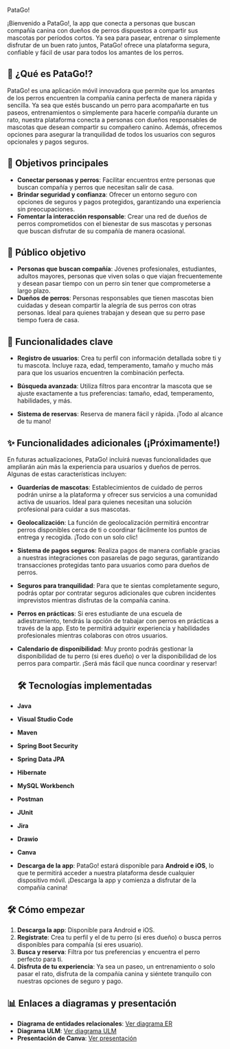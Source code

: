 PataGo!

¡Bienvenido a PataGo!, la app que conecta a personas que buscan compañía canina con dueños de perros dispuestos a compartir sus mascotas por períodos cortos. Ya sea para pasear, entrenar o simplemente disfrutar de un buen rato juntos, PataGo! ofrece una plataforma segura, confiable y fácil de usar para todos los amantes de los perros.

## 🚀 ¿Qué es PataGo!?

PataGo! es una aplicación móvil innovadora que permite que los amantes de los perros encuentren la compañía canina perfecta de manera rápida y sencilla. Ya sea que estés buscando un perro para acompañarte en tus paseos, entrenamientos o simplemente para hacerle compañía durante un rato, nuestra plataforma conecta a personas con dueños responsables de mascotas que desean compartir su compañero canino. Además, ofrecemos opciones para asegurar la tranquilidad de todos los usuarios con seguros opcionales y pagos seguros.

## 🎯 Objetivos principales

- **Conectar personas y perros**: Facilitar encuentros entre personas que buscan compañía y perros que necesitan salir de casa.
- **Brindar seguridad y confianza**: Ofrecer un entorno seguro con opciones de seguros y pagos protegidos, garantizando una experiencia sin preocupaciones.
- **Fomentar la interacción responsable**: Crear una red de dueños de perros comprometidos con el bienestar de sus mascotas y personas que buscan disfrutar de su compañía de manera ocasional.

## 👥 Público objetivo

- **Personas que buscan compañía**: Jóvenes profesionales, estudiantes, adultos mayores, personas que viven solas o que viajan frecuentemente y desean pasar tiempo con un perro sin tener que comprometerse a largo plazo.
- **Dueños de perros**: Personas responsables que tienen mascotas bien cuidadas y desean compartir la alegría de sus perros con otras personas. Ideal para quienes trabajan y desean que su perro pase tiempo fuera de casa.

## 🔑 Funcionalidades clave

- **Registro de usuarios**: Crea tu perfil con información detallada sobre ti y tu mascota. Incluye raza, edad, temperamento, tamaño y mucho más para que los usuarios encuentren la combinación perfecta.
  
- **Búsqueda avanzada**: Utiliza filtros para encontrar la mascota que se ajuste exactamente a tus preferencias: tamaño, edad, temperamento, habilidades, y más.
  
- **Sistema de reservas**: Reserva de manera fácil y rápida. ¡Todo al alcance de tu mano!

## ✨ Funcionalidades adicionales (¡Próximamente!)

En futuras actualizaciones, PataGo! incluirá nuevas funcionalidades que ampliarán aún más la experiencia para usuarios y dueños de perros. Algunas de estas características incluyen:

- **Guarderías de mascotas**: Establecimientos de cuidado de perros podrán unirse a la plataforma y ofrecer sus servicios a una comunidad activa de usuarios. Ideal para quienes necesitan una solución profesional para cuidar a sus mascotas.
  
- **Geolocalización**: La función de geolocalización permitirá encontrar perros disponibles cerca de ti o coordinar fácilmente los puntos de entrega y recogida. ¡Todo con un solo clic!
  
- **Sistema de pagos seguros**: Realiza pagos de manera confiable gracias a nuestras integraciones con pasarelas de pago seguras, garantizando transacciones protegidas tanto para usuarios como para dueños de perros.
  
- **Seguros para tranquilidad**: Para que te sientas completamente seguro, podrás optar por contratar seguros adicionales que cubren incidentes imprevistos mientras disfrutas de la compañía canina.
  
- **Perros en prácticas**: Si eres estudiante de una escuela de adiestramiento, tendrás la opción de trabajar con perros en prácticas a través de la app. Esto te permitirá adquirir experiencia y habilidades profesionales mientras colaboras con otros usuarios.

- **Calendario de disponibilidad**: Muy pronto podrás gestionar la disponibilidad de tu perro (si eres dueño) o ver la disponibilidad de los perros para compartir. ¡Será más fácil que nunca coordinar y reservar!

  ## 🛠️ Tecnologías implementadas

- **Java**
- **Visual Studio Code**
- **Maven**
- **Spring Boot Security**
- **Spring Data JPA**
- **Hibernate**
- **MySQL Workbench**
- **Postman**
- **JUnit**
- **Jira**
- **Drawio**
- **Canva**

- **Descarga de la app**: PataGo! estará disponible para **Android e iOS**, lo que te permitirá acceder a nuestra plataforma desde cualquier dispositivo móvil. ¡Descarga la app y comienza a disfrutar de la compañía canina!

## 🛠️ Cómo empezar

1. **Descarga la app**: Disponible para Android e iOS.
2. **Regístrate**: Crea tu perfil y el de tu perro (si eres dueño) o busca perros disponibles para compañía (si eres usuario).
3. **Busca y reserva**: Filtra por tus preferencias y encuentra el perro perfecto para ti.
4. **Disfruta de tu experiencia**: Ya sea un paseo, un entrenamiento o solo pasar el rato, disfruta de la compañía canina y siéntete tranquilo con nuestras opciones de seguro y pago.

## 📊 Enlaces a diagramas y presentación

- **Diagrama de entidades relacionales**: [Ver diagrama ER]([enlace-al-diagrama-ER](https://viewer.diagrams.net/?tags=%7B%7D&lightbox=1&highlight=0000ff&edit=_blank&layers=1&nav=1&title=ER%20PATAGO.drawio#R%3Cmxfile%3E%3Cdiagram%20id%3D%22R2lEEEUBdFMjLlhIrx00%22%20name%3D%22Page-1%22%3E7V1bd5s4EP41eYwPYAPmMRen29Ok7Um6lz71KEaxaTDyAkns%2FfUrrgZJxmAuxkg9ObtGgCRmvvmQhpHmYnyz2nxywXr5gExoXyiSubkY314oiibp%2BL9BwTYqkCeyEZUsXMuMy3YFT9Z%2FMC6U4tI3y4Re7kIfIdu31vnCOXIcOPdzZcB10Uf%2Bshdk51tdgwWkCp7mwKZL%2F7ZMfxmVTlVpV%2F4HtBbLpGVZis%2BsQHJxXOAtgYk%2BckVw498hx4%2B7%2BB26K%2BBAx8dnHoD7Ct0Ldbb0%2FeBJry6UO%2Fz3Elw9WiC0sCFYW95ojla4eO7hS%2B5ewMqyAzlnKrqOK8LNjWcX4xsXIT%2F6tdrcQDvQVaKGqE93e86mcnCDekvccHP5vr1%2FlXznj4%2FxX%2F7Dw%2BK7%2FnwZ1%2FIO7LdYvrFs%2FG0icGhi%2BceHuCnL3z5CG%2FgWcma7M9fQMa8C7eKLZo%2F%2FQRf9QA%2FAwQ9%2F7fnA9XfnkBNffmfh7o1v5eSS%2BFjCx%2FSjxf300Js7hwXPo0xiSAJ3Af2CC7VY4WYObbHkPkG0gr67xRd87DCWImmZxVdS6IZCec%2BjFMRIWqQVpm18R1YIrNgw9aTnsV1ejqV8FdGjx3dl1UxUNCUrksmaItlQNeEfmSffFYUwqgAphYLU7bdPFKqw8a2Dnz54DvETQiBmm3GAAcwfPrAcbCoRRubItsHas8LLo5KlZZv3YIve%2FKSi5Oj6xdpA8zEim%2BBajL57XJkXAyww2wTTwWlgWwsH%2F55jwAUtXrvQw325B54fX%2FGC0XmDbOSG3R9D2VShHvbbRa8wc8bQ9DHQikD8Dl0fbgpRl7C1TuhSU9RRXJQBpqIygKkY0n4M5nReVcHjw5yRaBc%2FvW8B%2BxG%2FCICzCBWd12OgDNNF6x%2BJvQYF6wCa0J29w4iKJUL%2BTsQh4WXhw6nX%2BA8%2F7o00Ui9U3IEbfCzvjvFfcLnr3yAHKwxYoUYg1u4HDDR87aN13I4NX5JuuLEwg9%2FPyPcxs0dYoDVbaAiH1R2rNzHUQ6olDboxzU4ozX7%2FUkW3CD%2Frix0S%2FdIyTehEdhyMA8BO3wxVMuWfypxUBmm9JfUxLq2PjALGFeUfV7aTSuXagI2x7wAfXqM3x%2FTaoGiV0rOJFr%2BCW%2FCwRrpHzuIiHST1SfEJTUfXXntrMLecxX10p0YgQ20DGZv9lqo0ipRS1XUAFY1nsmePRZshe%2B3UZK9Tmr37IldRbkdGX1IBWmkFDJ3dp5Ri3zzoEvTeOzUf5PbGccAdlxuCy9vhcuPUXJ44545Ubb%2BY3Cgt%2FqEzuUy75xywghGPP%2FmuNWgmL4%2BDITP517%2FfPpB8s%2Fn9%2Bqxv7l%2Bni39%2F319O6Jm6oPJGqFxWOuRytm7p2XkPjZyWfzFQuSJztijoqfSzC6E5PDaviwT%2B6Jyeiws6b4bO1ZPTOT0d76GVlzVivbQCBk%2Fn9Gw6jFwIyPwztrVF9JG%2FZ3pujM3LA4E7Nk%2FoRbB542w%2BPTWbqyUCZk5v5SWNOAWqYHNVofTqw9UaumAVypCLIXoFPPBH6lxHvbRJ6mlk6elIvZ43rWekzmWYC1sUtCcNvAPLBs%2BWbfnbiNWvEbIhcHqo8MZoXYS37JeNiG9pi9YnJ6f1el61ntE6l%2FEtbFHQHjUTenPXWgeLEngZq4s4l72y0ejJnCD1ZkhdL0nqSlukrtWbh%2FWL1LXyCjhAw0Xyrk7qZG1d2OxZzMGaYu8Kiq%2FI3scDoVR1HQQ9KbSF%2F%2Fk0e3zaCwexhKwAN2lsYrKETJcYSNJYL%2B4mOLxwkSaf7%2BcqK8jKz9wLlpAxlduabmmfy5DWkClcxjOxRUG7TgaxzuDINWQVkFHwSm8WKb2BiohvaovwWcvIuiX8M41vKgaqoHeFjm%2FiaO1BBSAMmc2Zk9d6ITCCzKutI2ORudoAmTNVW89x2i%2FnWvmp8gHyLZJ2dSona%2BvAYGmHClwByx4eldfEQUUmPx4XfQEG136YVplcZn39bmtczv5AOCAq59Lpwv5wQGl1vQwFzwWVCxfLXtEID0trVM765t0plZ%2Bph6UQp4LKaf9K6D73t2te6Fz4WPZPWsQasrb4XCn9AbwtPmds69JDKy9pxClSBaPLtPtsDTzvA7m8bPJQAQz8UbpYQdYapXcZ9sJW7lmEL5a1YrGELBUFYwmZabrQ83hh9EYWjw2T0cf1JuaC0QsYvcu4FrZy6%2B2W2i9GT5EqGD35MJPRqwsXVmAMwfKxXyZuPQlgnAP7Fh%2F%2BsFawh7pviuIrgIM7ip%2BIYJfWKL5stEt7W7PR8%2FUemnlJK540Fu9y%2FhRPz7RtDP9fNlpYPBJ8BWhwR%2FBaiWHeCTLg4Wbc7T%2FZg5%2FZg9tN7mibHG0s%2F5%2B4xuD3z0z57pbgILmDRlDpTHuxkR3MtJfMIHuTak9VyaxqxjhfR9lce7JEJtvTDGk01aX0H9G5Pan3MDbANnNZ%2FLLf%2BwSaRDSrk7kfyaSA9W8YF99gGPpoOjF2%2F4jbJ%2BNRXLYz4OixjzXnQrBlzPlx9jR7%2FOvqx%2BdvX%2FdyvFhCWvAyoFHOXEPK3AZg0sDYja1ormMXK6xYrODA60saQobTdUhrSGUuwxnZoqDjGTHnQfc98sXwm5GwAkaGvL0PWzYi1rEt6j95UkKZ%2FqRy1lkJZS7jHdmi2BPweO77BTSPBO4YPemGYPTGGf3kqQkV%2BgvK3Zfz8LMXY1UwemKlhXnEe6fnxrYIaCTW8ewJnR3ZTyNDEHozhH76BIX6kLbgTJHKFZ2zRUG7VEN%2FOIdfTCuggj9uF1vmt8btJ89WqA9pz3xd7JmfioL2q0HH5JHZxb75%2B2VTL%2BRZMHsBs588c2HSgWEwu1FaAUNn9intX%2BOU2ctjgjtmnwp%2FTFvMfvr0hdMh%2BWNSpApmn9L%2BmGxwjOcD%2F42XZagVYMEduesltvo7RQg7Kxh9pF4UhaPvCXuP7ioIfKdRVDaMvWwUe6Lr3kSxa0kOoV1QrpGvo3wUOxnsrU3VfFUNxa3TLemqMtKNwu4ZBtk7PReKXjuQnE04jBjU2Y%2Bbq8fZXpY9lyDyvcZSJyR8wvosNWXgv73Nq6dcO6bZmi3Gdq2QcJZymwj3Z3eZ9kufaUh4MXRrj3qLNFB91EvW1sWol%2FZUr6E%2FxxLkIxy8Lj4Khr%2BsWenxeClVXReAEV7rtmiftfMt853eFu0n0YtnGA5ejFWR8NWg%2FdbDDB6sC4SKhF4jAWyZ6rpAhnBWt0XorGhwFqG35qs2huSrToEqfNUG7aseZra4ukCoyOY1vNNlqusCGfUS0Qg2rxgK3u34vJ7LrWd0Xl4Bgx%2Bc0%2B42nvIMVUACd6NzWaInboLQGyJ0Vta4TsfnslRv8tUvRt9hVYzQZYnzNKAVsMDdIF2WuN5Oq11SL%2BtFb5HUh5QMdIdVQeqyRE%2FATOjNXWsdxHZxQ%2B2N7JY1VGoX22W1Re3MVHIdU%2FuQkoPusCqoXU7COTmn9ka2zRootYssoe1Re9mQx9Z86%2FKw0oQ2lyf07L3rMiNRaA812xiHN5MVdKDudMa2mK1nGCS3km8HHiv0nmkvXIaQPUY%2ByPbHhDbMHkPTyh7aaP4Kzb2cc8QKBjILhMwKjpk0C7oy1XWSqLgEAfUn68nB5V%2FHLDXbi6FjlowVxvj1ZsmYrGgE5scGAb4aa8bUttaMkeu%2FJpJU3DeFuuNAthNZksl1aZOD69JkZUo2Mz3UDCU07dCj6GQbxqE7yF6phx5eIZmQaKOdBXayUuKTQ4Zd5jbwPGuOLXfprxICcQOKTF8LO%2FoYaXkCkRT5EIUER9%2Bha%2BHnChfq5XhlJElKjlskTS9kl%2BCArO14ximda0mpzjiscZDaDN%2FQiZaSZdxV6WZK5VlK7KJhtqEbirvcsi3QH2i%2BfaVXmgZ6vQfP0M5bAbXkMxgGWXNgX8UnVngYGL6ts4OwdHqfzttvK4zpU%2BslR1yKlB9rXsQDnL0jsUtpNFXHck7sk2bed%2Fkb0MuLB31Cmw1lCacH8UJ%2FtfWX7kaYGKOidaZRjY6WEBqtb5FJ%2FH%2ByHsHoTqH0cOPh6utPodF6Gk0mOUmwQ4cKpd%2BZQqH1FaoQJqp1qFE6mEFotL5GJ3peo%2BNJZxpVS8QeMOd4OedRmalfPFOTRnri9jmc%2FDYzX5woRnbGiJUhyeNjpow0cHqRULfNWR7pcNCPdyqRjhuqqoameZPkg%2BDO33PASSITpkne0dLEMEnI1qEBTSdZCwotoUtXR6%2BwbdA7Yx2NbcqzoLWD7SmJbcLJ2BZSWVSv2cGnIdN6zyFW%2B%2FcNhZ%2F64ca%2FjN%2Fawaeu32%2Beb71sQ%2Fwk1%2BBfi%2Fj%2FdvyZyWFWFuyscumFu24FdSmT9Sa8TXoG89dFCPbLefS9KzhvOVbw3YzZ1u3nq0%2BPVw%2FBZbPHpGEslajtfH9wcfh4%2BdImn%2FjZPdQmwQcfS8uHT2sQ2tmHC9Z5uz9JDuk0Y3QCyikrKtpgWDJpJSXiK%2FChiwJZ7gCOpbB8QGYwZJz9Dw%3D%3D%3C%2Fdiagram%3E%3C%2Fmxfile%3E))
- **Diagrama ULM**: [Ver diagrama ULM](enlace-al-diagrama-ULM)
- **Presentación de Canva**: [Ver presentación](enlace-a-la-presentación-canva)


